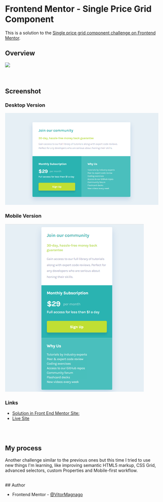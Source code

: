 # Frontend Mentor - Single Price Grid Component

This is a solution to the [Single price grid component challenge on Frontend Mentor](https://www.frontendmentor.io/challenges/single-price-grid-component-5ce41129d0ff452fec5abbbc).

## Overview

 <img src="https://skillicons.dev/icons?i=html,css,vscode,git,github,figma" />

<br>
<br>
<br>

## Screenshot

### Desktop Version

![](images/desktop-solution.png)

### Mobile Version

![](images/mobile-solution.png)

### Links

- [Solution in Front End Mentor Site:](https://www.frontendmentor.io/solutions/single-price-grid-component-jFvirOljYX)
- [Live Site](https://single-price-grid-tan.vercel.app/)

<br>
<br>

## My process

Another challenge similar to the previous ones but this time I tried to use new things I'm learning, like improving semantic HTML5 markup, CSS Grid, advanced selectors, custom Properties and Mobile-first workflow.

<br>
## Author

- Frontend Mentor - [@VitorMagnago](https://www.frontendmentor.io/profile/VitorMagnago)
